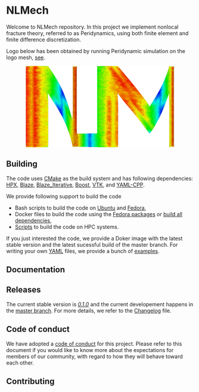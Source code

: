 # NLMech
Welcome to NLMech repository. In this project we implement 
nonlocal fracture theory, referred to as Peridynamics, 
using both finite element and finite difference discretization.  

Logo below has been obtained by running Peridynamic simulation on the logo mesh, [see](https://nonlocalmodels.github.io/examples/fd-logo-soft-material.html).


<p style="text-align:center;"><img src="assets/logo/logo_sim.png?raw=true" alt="logo" width="400"/></p>


## Building 

The code uses [CMake](https://cmake.org/) as the build system and has following dependencies: [HPX](https://github.com/STEllAR-GROUP/hpx), [Blaze](https://bitbucket.org/blaze-lib/blaze/src/master/), [Blaze_Iterative](https://github.com/STEllAR-GROUP/BlazeIterative), [Boost](https://www.boost.org/), [VTK](https://www.vtk.org), and [YAML-CPP](https://github.com/jbeder/yaml-cpp).

We provide following support to build the code

* Bash scripts to build the code on [Ubuntu](https://github.com/nonlocalmodels/buildscripts/tree/master/Ubuntu) and [Fedora](https://github.com/nonlocalmodels/buildscripts/tree/master/Fedora),
* Docker files to build the code using the [Fedora packages](https://github.com/nonlocalmodels/buildscripts/blob/master/Docker/Fedora) or [build all dependencies](https://github.com/nonlocalmodels/buildscripts/blob/master/Docker/FedoraAll),
* [Scripts](https://github.com/nonlocalmodels/HPCBuildInfrastructure) to build the code on HPC systems.

If you just interested the code, we provide a Doker image with the latest stable version and the latest sucessful build of the master branch. For writing your own 
[YAML](https://docs.ansible.com/ansible/latest/reference_appendices/YAMLSyntax.html) files, we provide a bunch of [examples](https://nonlocalmodels.github.io/examples/).

## Documentation


## Releases

The current stable version is [*0.1.0*]() and the current developement happens in the [master branch](). For more details, we refer to the [Changelog](ChANGELOG.md) file.

## Code of conduct

We have adopted a [code of conduct](.github/CODE_OF_CONDUCT.md) for this project. Please refer to this document if you would like to know more about the expectations for members of our community, with regard to how they will behave toward each other.

## Contributing
